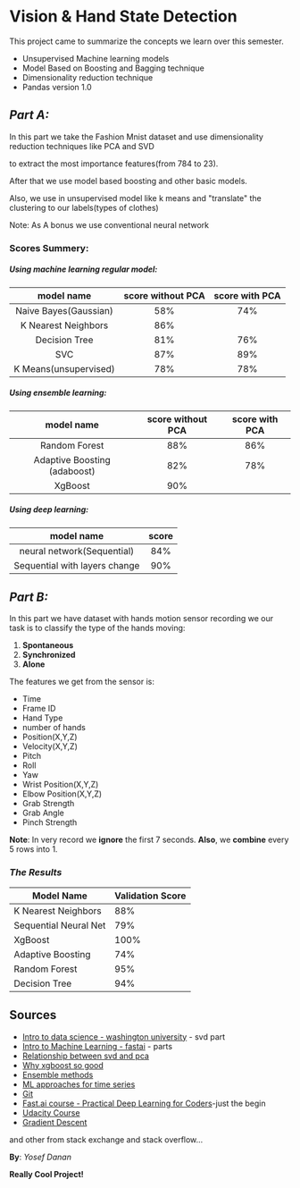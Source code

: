 # Vision & Hand State Detection

This project came to summarize the concepts we learn over this semester.

- Unsupervised Machine learning models
- Model Based on Boosting and Bagging technique
- Dimensionality reduction technique
- Pandas version 1.0



## *Part A:*

In this part we take the Fashion Mnist dataset and use dimensionality reduction techniques like PCA and SVD

to extract the most importance features(from 784 to 23).

After that we use model based boosting and other basic models.

Also, we use in unsupervised model like k means and "translate" the clustering to our labels(types of clothes)

Note: As A bonus we use conventional neural network

### **Scores Summery**:



##### *Using machine learning regular model:*



|      model name       | score without PCA | score with PCA |
| :-------------------: | :---------------: | :------------: |
| Naive Bayes(Gaussian) |        58%        |      74%       |
|  K Nearest Neighbors  |        86%        |                |
|     Decision Tree     |        81%        |      76%       |
|          SVC          |        87%        |      89%       |
| K Means(unsupervised) |        78%        |      78%       |



##### *Using ensemble learning:*



|          model name          | score without PCA | score with PCA |
| :--------------------------: | :---------------: | :------------: |
|        Random Forest         |        88%        |      86%       |
| Adaptive Boosting (adaboost) |        82%        |      78%       |
|           XgBoost            |        90%        |                |



##### *Using deep learning:*



|          model name           | score |
| :---------------------------: | :---: |
|  neural network(Sequential)   |  84%  |
| Sequential with layers change |  90%  |





## *Part B:*

In this part we have dataset with hands motion sensor recording we our task is to classify the type of the hands moving:

1. **Spontaneous** 
2. **Synchronized**
3. **Alone**



The features we get from the sensor is:

- Time
- Frame ID 
- Hand Type
- number of hands
- Position(X,Y,Z)
- Velocity(X,Y,Z)
- Pitch
- Roll
- Yaw
- Wrist Position(X,Y,Z)
- Elbow Position(X,Y,Z)
- Grab Strength
- Grab Angle
- Pinch Strength

**Note**: In very record we **ignore** the first 7 seconds. **Also**, we **combine** every 5 rows into 1.



### *The Results*



| Model Name            | Validation Score |
| --------------------- | ---------------- |
| K Nearest Neighbors   | 88%              |
| Sequential Neural Net | 79%              |
| XgBoost               | 100%             |
| Adaptive Boosting     | 74%              |
| Random Forest         | 95%              |
| Decision Tree         | 94%              |



## Sources

- [Intro to data science - washington university](https://www.youtube.com/playlist?list=PLMrJAkhIeNNQV7wi9r7Kut8liLFMWQOXn) - svd part
- [Intro to Machine Learning - fastai](https://www.youtube.com/watch?v=CzdWqFTmn0Y&list=PLfYUBJiXbdtSyktd8A_x0JNd6lxDcZE96) - parts
- [Relationship between svd and pca](https://stats.stackexchange.com/questions/134282/relationship-between-svd-and-pca-how-to-use-svd-to-perform-pca) 
- [Why xgboost so good](https://medium.com/analytics-vidhya/what-makes-xgboost-so-extreme-e1544a4433bb)
- [Ensemble methods](https://towardsdatascience.com/ensemble-methods-bagging-boosting-and-stacking-c9214a10a205)
- [ML approaches for time series](https://towardsdatascience.com/ml-approaches-for-time-series-4d44722e48fe)
- [Git](https://missing.csail.mit.edu/2020/version-control/)
- [Fast.ai course - Practical Deep Learning for Coders](https://www.youtube.com/watch?v=Th_ckFbc6bI&list=PLCdvEQLhYkYm1y0Ufn1FvmfL5pDpadkZN)-just the begin
- [Udacity Course](https://classroom.udacity.com/courses/ud262)
- [Gradient Descent](https://www.youtube.com/watch?v=sDv4f4s2SB8)

and other from stack exchange and stack overflow...

**By**: *Yosef Danan*

**Really Cool Project!**


